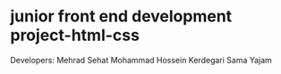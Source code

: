 # junior front end development project-html-css
Developers:
Mehrad Sehat
Mohammad Hossein Kerdegari
Sama Yajam
